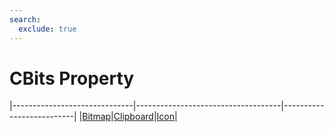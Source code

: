 ```yaml
---
search:
  exclude: true
---
```


<h1 class="heading"><span class="name">CBits Property</span></h1>

|------------------------------|------------------------------------|--------------------------|
|[Bitmap](../objects/bitmap.md)|[Clipboard](../objects/clipboard.md)|[Icon](../objects/icon.md)|
